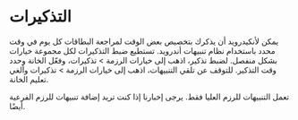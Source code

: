 
# التذكيرات
يمكن لأنكيدرويد أن يذكرك بتخصيص بعض الوقت لمراجعة البطاقات كل يوم في وقت محدد باستخدام
نظام تنبيهات أندرويد. تستطيع ضبط التذكيرات لكل مجموعة خيارات بشكل منفصل.
لضبط تذكير، اذهب إلى خيارات الرزمة > تذكيرات، وفعّل الخانة وحدد وقت التذكير.
للتوقف عن تلقي التنبيهات، اذهب إلى خيارات الرزمة > تذكيرات وألغي تعليم الخانة.

تعمل التنبيهات للرزم العليا فقط. يرجى إخبارنا إذا كنت تريد إضافة تنبيهات للرزم الفرعية أيضًا.
